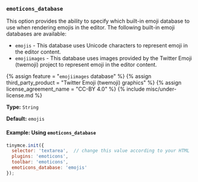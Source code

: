 ### `emoticons_database`



This option provides the ability to specify which built-in emoji database to use when rendering emojis in the editor. The following built-in emoji databases are available:
* `emojis` - This database uses Unicode characters to represent emoji in the editor content.
* `emojiimages` - This database uses images provided by the Twitter Emoji (twemoji) project to represent emoji in the editor content.

{% assign feature = "`emojiimages` database" %}
{% assign third_party_product = "Twitter Emoji (twemoji) graphics" %}
{% assign license_agreement_name = "CC-BY 4.0" %}
{% include misc/under-license.md %}

**Type:** `String`

**Default:** `emojis`

#### Example: Using `emoticons_database`

```js
tinymce.init({
  selector: 'textarea',  // change this value according to your HTML
  plugins: 'emoticons',
  toolbar: 'emoticons',
  emoticons_database: 'emojis'
});
```
